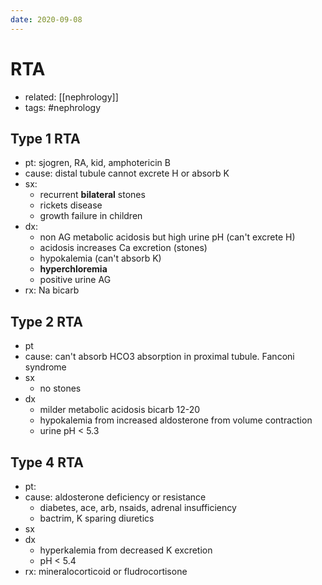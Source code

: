```yaml
---
date: 2020-09-08
---
```


# RTA

- related: [[nephrology]]
- tags: #nephrology

## Type 1 RTA

- pt: sjogren, RA, kid, amphotericin B
- cause: distal tubule cannot excrete H or absorb K
- sx:
	- recurrent **bilateral** stones
	- rickets disease
	- growth failure in children
- dx:
	- non AG metabolic acidosis but high urine pH (can't excrete H)
	- acidosis increases Ca excretion (stones)
	- hypokalemia (can't absorb K)
	- **hyperchloremia**
	- positive urine AG
- rx: Na bicarb

## Type 2 RTA

- pt
- cause: can't absorb HCO3 absorption in proximal tubule. Fanconi syndrome
- sx
	- no stones
- dx
	- milder metabolic acidosis bicarb 12-20
	- hypokalemia from increased aldosterone from volume contraction
	- urine pH < 5.3

## Type 4 RTA

- pt:
- cause: aldosterone deficiency or resistance
	- diabetes, ace, arb, nsaids, adrenal insufficiency
	- bactrim, K sparing diuretics
- sx
- dx
	- hyperkalemia from decreased K excretion
	- pH < 5.4
- rx: mineralocorticoid or fludrocortisone
